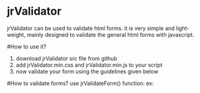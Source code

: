# jrValidator
jrValidator can be used to validate html forms. it is very simple and light-weight, mainly designed to validate the general html forms with javascript.

#How to use it?
1. download jrValidator src file from github
2. add jrValidator.min.css and jrValidator.min.js to your script
3. now validate your form using the guidelines given below

#How to validate forms?
use jrValidateForm() function: 
  ex: 
  <form id="form1">
  </form>
